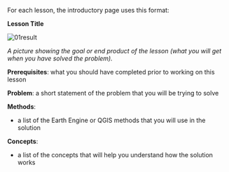 For each lesson, the introductory page uses this format:

**Lesson Title**

![01result](01/images/04hello.png)

*A picture showing the goal or end product of the lesson (what you will get when you have solved the problem).*

**Prerequisites**: what you should have completed prior to working on this lesson

**Problem**: a short statement of the problem that you will be trying to solve

**Methods**:   

* a list of the Earth Engine or QGIS methods that you will use in the solution

**Concepts**:  

* a list of the concepts that will help you understand how the solution works
